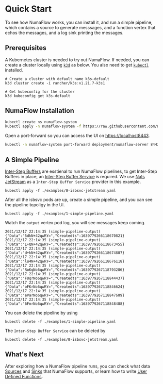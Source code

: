 # Quick Start

To see how NumaFlow works, you can install it, and run a simple pipeline, which contains a source to generate messsages, and a function vertex that echos the messages, and a log sink printing the messages.

## Prerequisites

A Kubernetes cluster is needed to try out NumaFlow. If needed, you can create a cluster locally using
[`k3d`](https://k3d.io/) as below. You also need to get [`kubectl`](https://kubernetes.io/docs/tasks/tools/install-kubectl/) installed.

```shell
# Create a cluster with default name k3s-default
k3d cluster create -i rancher/k3s:v1.21.7-k3s1

# Get kubeconfig for the cluster
k3d kubeconfig get k3s-default
```

## NumaFlow Installation

```sh
kubectl create ns numaflow-system
kubectl apply -n numaflow-system -f https://raw.githubusercontent.com/numaproj/numaflow/stable/config/install.yaml

```

Open a port-forward so you can access the UI on [https://localhost8443](https://localhost8443).

```sh
kubectl -n numaflow-system port-forward deployment/numaflow-server 8443:8443
```

## A Simple Pipeline

[Inter-Step Buffers](./INTER_STEP_BUFFER.md) are esstienal to run NumaFlow pipelines, to get Inter-Step Buffers in place, an [Inter-Step Buffer Service](./INTER_STEP_BUFFER_SERVICE.md) is required. We use [Nats JetStream](https://docs.nats.io/nats-concepts/jetstream) as a `Inter-Step Buffer Service` provider in this example.

```shell
kubectl apply -f ./examples/0-isbsvc-jetstream.yaml
```

After all the isbsvc pods are up, create a simple pipeline, and you can see the pipeline topoligy in the UI.

```shell
kubectl apply -f ./examples/1-simple-pipeline.yaml
```

Watch the `output` vertex pod log, you will see messages keep coming.

```
2021/12/17 22:14:35 (simple-pipeline-output) {"Data":"5dkN+42qwRY=","Createdts":1639779266118670821}
2021/12/17 22:14:35 (simple-pipeline-output) {"Data":"L+QN+42qwRY=","Createdts":1639779266118673455}
2021/12/17 22:14:35 (simple-pipeline-output) {"Data":"d+kN+42qwRY=","Createdts":1639779266118674807}
2021/12/17 22:14:35 (simple-pipeline-output) {"Data":"lu4N+42qwRY=","Createdts":1639779266118676118}
2021/12/17 22:14:35 (simple-pipeline-output) {"Data":"RoKqNo6qwRY=","Createdts":1639779267118793286}
2021/12/17 22:14:35 (simple-pipeline-output) {"Data":"FUqrNo6qwRY=","Createdts":1639779267118844437}
2021/12/17 22:14:35 (simple-pipeline-output) {"Data":"oFKrNo6qwRY=","Createdts":1639779267118846624}
2021/12/17 22:14:35 (simple-pipeline-output) {"Data":"eVarNo6qwRY=","Createdts":1639779267118847609}
2021/12/17 22:14:35 (simple-pipeline-output) {"Data":"6FmrNo6qwRY=","Createdts":1639779267118848488}
```

You can delete the pipeline by using

```shell
kubectl delete -f ./examples/1-simple-pipeline.yaml
```

The `Inter-Step Buffer Service` can be deleted by

```shell
kubectl delete -f ./examples/0-isbsvc-jetstream.yaml
```

## What's Next

After exploring how a NumaFlow pipeline runs, you can check what data [Sources](./sources/GENERATOR.md) and [Sinks](./sinks/KAFKA.md) that NumaFlow supports, or learn how to write [User Defined Functions](./USER_DEFINED_FUNCTIONS.md).
